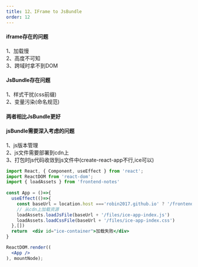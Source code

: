 ```yaml
---
title: 12、IFrame to JsBundle
order: 12
---
```

#### iframe存在的问题
1、加载慢  
2、高度不可知  
3、跨域时拿不到DOM  
#### JsBundle存在问题
1、样式干扰(css前缀)  
2、变量污染(命名规范)  
#### 两者相比JsBundle更好
#### jsBundle需要深入考虑的问题
1、js版本管理  
2、js文件需要部署到cdn上  
3、打包时js代码收敛到js文件中(create-react-app不行,ice可以)  

```jsx
import React, { Component, useEffect } from 'react';
import ReactDOM from 'react-dom';
import { loadAssets } from 'frontend-notes'
 
const App = ()=>{
  useEffect(()=>{
    const baseUrl = location.host ==='robin2017.github.io' ? '/frontend-notes' : ''
    // 从cdn上加载资源
    loadAssets.loadJsFile(baseUrl + '/files/ice-app-index.js')
    loadAssets.loadCssFile(baseUrl + '/files/ice-app-index.css')
  },[])
  return  <div id="ice-container">加载失败</div>
}

ReactDOM.render((
  <App />
), mountNode);
```
 

 



